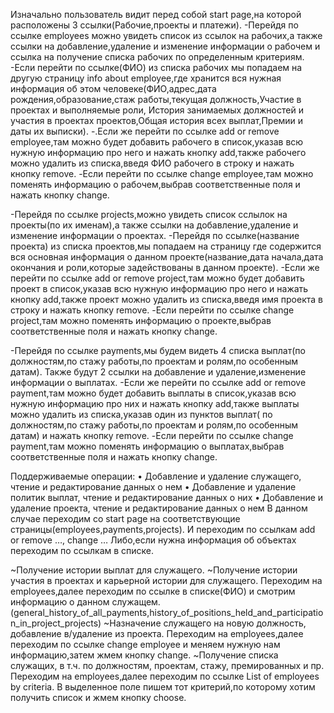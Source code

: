 Изначально пользователь видит перед собой start page,на которой расположены 3 ссылки(Рабочие,проекты и платежи). 
-Перейдя по ссылке employees можно увидеть список из ссылок на рабочих,а также ссылки на добавление,удаление и изменение информации о рабочем и ссылка на получение списка рабочих по определенным критериям.
	-Если перейти по ссылке(ФИО) из списка рабочих мы попадаем на другую страницу info about employee,где хранится вся нужная информация об этом человеке(ФИО,адрес,дата рождения,образование,стаж работы,текущая должность,Участие в проектах и выполняемые роли, История занимаемых должностей и участия в проектах проектов,Общая история всех выплат,Премии и даты их выписки).
	-.Если же перейти по ссылке add or remove employee,там можно будет добавить рабочего в список,указав всю нужную информацию про него и нажать кнопку add,также рабочего можно удалить из списка,введя ФИО рабочего в строку и нажать кнопку remove.
	-Если перейти по ссылке change employee,там можно поменять информацию о рабочем,выбрав соответственные поля и нажать кнопку change.

-Перейдя по ссылке projects,можно увидеть список сслылок на проекты(по их именам),а также ссылки на добавление,удаление и изменение информации о проектах.
	-Перейдя по ссылке(название проекта) из списка проектов,мы попадаем на страницу где содержится вся основная информация о данном проекте(название,дата начала,дата окончания и роли,которые задействованы в данном проекте).
	-Если же перейти по ссылке add or remove project,там можно будет добавить проект в список,указав всю нужную информацию про него и нажать кнопку add,также проект можно удалить из списка,введя имя  проекта в строку и нажать кнопку remove.
	-Если перейти по ссылке change project,там можно поменять информацию о проекте,выбрав соответственные поля и нажать кнопку change.

-Перейдя по ссылке payments,мы будем видеть 4 списка выплат(по должностям,по стажу работы,по проектам и ролям,по особенным датам). Также будут 2 ссылки на добавление и удаление,изменение информации о выплатах.
	-Если же перейти по ссылке add or remove payment,там можно будет добавить выплаты в список,указав всю нужную информацию про них и нажать кнопку add,также выплаты можно удалить из списка,указав один из пунктов выплат( по должностям,по стажу работы,по проектам и ролям,по особенным датам) и нажать кнопку remove.
	-Если перейти по ссылке change payment,там можно поменять информацию о выплатах,выбрав соответственные поля и нажать кнопку change.


Поддерживаемые операции:
    • Добавление и удаление служащего, чтение и редактирование данных о нем
    • Добавление и удаление политик выплат, чтение и редактирование данных о них
    • Добавление и удаление проекта, чтение и редактирование данных о нем
В данном случае переходим со start page на соответствующие страницы(employees,payments,projects). И переходим по ссылкам add or remove …, change … Либо,если нужна информация об объектах переходим по ссылкам в списке.


~Получение истории выплат для служащего. 
~Получение истории участия в проектах и карьерной истории для служащего.
Переходим на employees,далее переходим по ссылке в списке(ФИО) и смотрим информацию о данном служащем.(general_history_of_all_payments,history_of_positions_held_and_participation_in_project_projects)
~Назначение служащего на новую должность, добавление в/удаление из проекта. Переходим на employees,далее переходим по ссылке change employee и меняем нужную нам информацию,затем жмем кнопку change.
~Получение списка служащих, в т.ч. по должностям, проектам, стажу, премированных и пр.
Переходим на employees,далее переходим по ссылке List of employees by criteria. В выделенное поле пишем тот критерий,по которому хотим получить список и жмем кнопку choose.
